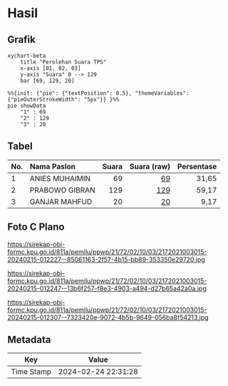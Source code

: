 # Hasil

## Grafik

```mermaid
xychart-beta
    title "Perolehan Suara TPS"
    x-axis [01, 02, 03]
    y-axis "Suara" 0 --> 129
    bar [69, 129, 20]
```

```mermaid
%%{init: {"pie": {"textPosition": 0.5}, "themeVariables": {"pieOuterStrokeWidth": "5px"}} }%%
pie showData
    "1" : 69
    "2" : 129
    "3" : 20
```

## Tabel

| No. | Nama Paslon    | Suara | Suara (raw) | Persentase |
|:--- |:-------------- | -----:| -----------:| ----------:|
| 1   | ANIES MUHAIMIN | 69    | [69][p-1]   | 31,65      |
| 2   | PRABOWO GIBRAN | 129   | [129][p-2]  | 59,17      |
| 3   | GANJAR MAHFUD  | 20    | [20][p-3]   | 9,17       |


[p-1]: https://github.com/gigit-pemilu/pemilu-2024-21-kepulauan-riau/blob/main/pilpres/hitung-suara/sub/21-kepulauan-riau/sub/72-kota-tanjung-pinang/sub/02-tanjung-pinang-timur/sub/1003-air-raja/sub/015-tps/sub/paslon-1.txt
[p-2]: https://github.com/gigit-pemilu/pemilu-2024-21-kepulauan-riau/blob/main/pilpres/hitung-suara/sub/21-kepulauan-riau/sub/72-kota-tanjung-pinang/sub/02-tanjung-pinang-timur/sub/1003-air-raja/sub/015-tps/sub/paslon-2.txt
[p-3]: https://github.com/gigit-pemilu/pemilu-2024-21-kepulauan-riau/blob/main/pilpres/hitung-suara/sub/21-kepulauan-riau/sub/72-kota-tanjung-pinang/sub/02-tanjung-pinang-timur/sub/1003-air-raja/sub/015-tps/sub/paslon-3.txt

## Foto C Plano

https://sirekap-obj-formc.kpu.go.id/811a/pemilu/ppwp/21/72/02/10/03/2172021003015-20240215-012227--85061163-2f57-4b15-bb89-353350e29720.jpg

https://sirekap-obj-formc.kpu.go.id/811a/pemilu/ppwp/21/72/02/10/03/2172021003015-20240215-012247--13b6f257-f8e3-4903-a494-d27b65a42a0a.jpg

https://sirekap-obj-formc.kpu.go.id/811a/pemilu/ppwp/21/72/02/10/03/2172021003015-20240215-012307--7323420e-9072-4b5b-9649-056ba8f54213.jpg


## Metadata

| Key        | Value               |
| ---------- | ------------------- |
| Time Stamp | 2024-02-24 22:31:28 |



